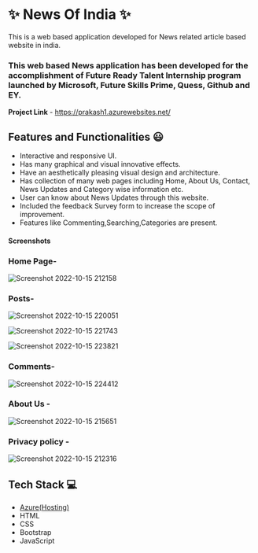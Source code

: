# ✨ News Of India ✨

This is a web based application developed for News related article based website in india.

### This web based News application has been developed for the accomplishment of Future Ready Talent Internship program launched by Microsoft, Future Skills Prime, Quess, Github and EY.


**Project Link** - https://prakash1.azurewebsites.net/


## Features and Functionalities 😃

- Interactive and responsive UI.
- Has many graphical and visual innovative effects.
- Have an aesthetically pleasing visual design and architecture.
- Has collection of many web pages including Home, About Us, Contact, News Updates and Category wise information etc.
- User can know about News Updates through this website.
- Included the feedback Survey form to increase the scope of improvement.
- Features like Commenting,Searching,Categories are present.

#### Screenshots ####
  
  
### Home Page-
  
  ![Screenshot 2022-10-15 212158](https://user-images.githubusercontent.com/88915426/195998330-1650b68e-f9ac-449d-a0b1-e114afd73a23.png)
  
  
### Posts-
  
  ![Screenshot 2022-10-15 220051](https://user-images.githubusercontent.com/88915426/195998354-b1ad548b-46cb-4290-9bb7-8c7c493eeedd.png)
  
  ![Screenshot 2022-10-15 221743](https://user-images.githubusercontent.com/88915426/195998361-e0eb8e8d-31c5-4925-94dc-f1111283a642.png)

  ![Screenshot 2022-10-15 223821](https://user-images.githubusercontent.com/88915426/195999205-94a89bbf-8487-4b97-b85a-ae61ad9bb221.png)


### Comments-

  ![Screenshot 2022-10-15 224412](https://user-images.githubusercontent.com/88915426/195999384-a5256e01-325d-4539-93d6-cca26a9b32cb.png)

   

### About Us -

  ![Screenshot 2022-10-15 215651](https://user-images.githubusercontent.com/88915426/195998447-37313c33-3b00-4751-9f2d-72968de8eb89.png)


### Privacy policy -

  ![Screenshot 2022-10-15 212316](https://user-images.githubusercontent.com/88915426/195998481-88a516c1-f35b-46aa-824f-d5e606a2feea.png)



## Tech Stack 💻

- [Azure(Hosting)](https://azure.microsoft.com/en-in/features/azure-portal/)
- HTML
- CSS
- Bootstrap
- JavaScript
